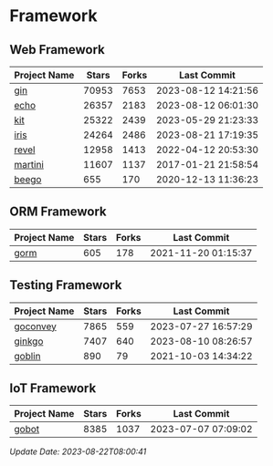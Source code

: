 # Framework

## Web Framework
| Project Name | Stars | Forks | Last Commit |
| ------------ | ----- | ----- | ----------- |
| [gin](https://github.com/gin-gonic/gin) | 70953 | 7653 | 2023-08-12 14:21:56 |
| [echo](https://github.com/labstack/echo) | 26357 | 2183 | 2023-08-12 06:01:30 |
| [kit](https://github.com/go-kit/kit) | 25322 | 2439 | 2023-05-29 21:23:33 |
| [iris](https://github.com/kataras/iris) | 24264 | 2486 | 2023-08-21 17:19:35 |
| [revel](https://github.com/revel/revel) | 12958 | 1413 | 2022-04-12 20:53:30 |
| [martini](https://github.com/go-martini/martini) | 11607 | 1137 | 2017-01-21 21:58:54 |
| [beego](https://github.com/astaxie/beego) | 655 | 170 | 2020-12-13 11:36:23 |

## ORM Framework
| Project Name | Stars | Forks | Last Commit |
| ------------ | ----- | ----- | ----------- |
| [gorm](https://github.com/jinzhu/gorm) | 605 | 178 | 2021-11-20 01:15:37 |

## Testing Framework
| Project Name | Stars | Forks | Last Commit |
| ------------ | ----- | ----- | ----------- |
| [goconvey](https://github.com/smartystreets/goconvey) | 7865 | 559 | 2023-07-27 16:57:29 |
| [ginkgo](https://github.com/onsi/ginkgo) | 7407 | 640 | 2023-08-10 08:26:57 |
| [goblin](https://github.com/franela/goblin) | 890 | 79 | 2021-10-03 14:34:22 |

## IoT Framework
| Project Name | Stars | Forks | Last Commit |
| ------------ | ----- | ----- | ----------- |
| [gobot](https://github.com/hybridgroup/gobot) | 8385 | 1037 | 2023-07-07 07:09:02 |

*Update Date: 2023-08-22T08:00:41*